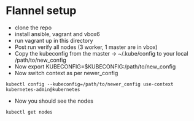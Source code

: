 # Flannel setup

- clone the repo
- install ansible, vagrant and vbox6
- run vagrant up in this directory
- Post run verify all nodes (3 worker, 1 master are in vbox)
- Copy the kubeconfig from the master -> ~/.kube/config to your local /path/to/new_config
- Now export KUBECONFIG=$KUBECONFIG:/path/to/new_config
- Now switch context as per newer_config 
```
kubectl config --kubeconfig=/path/to/newer_config use-context kubernetes-admin@kubernetes
```
- Now you should see the nodes
```
kubectl get nodes
```
